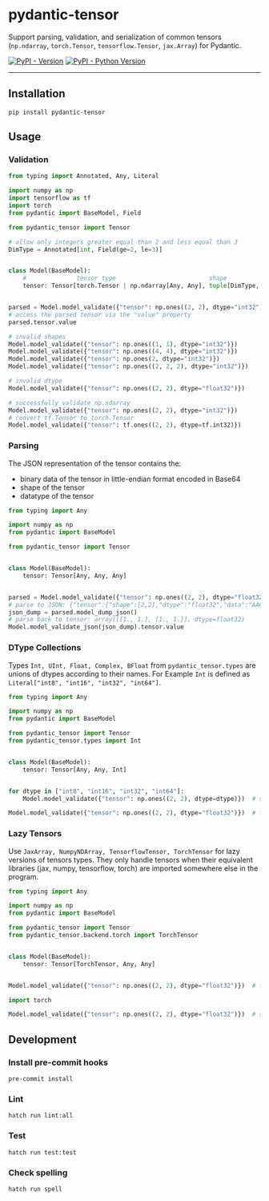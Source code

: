 # pydantic-tensor

Support parsing, validation, and serialization of common tensors (`np.ndarray`, `torch.Tensor`, `tensorflow.Tensor`, `jax.Array`) for Pydantic.

[![PyPI - Version](https://img.shields.io/pypi/v/pydantic-tensor.svg)](https://pypi.org/project/pydantic-tensor)
[![PyPI - Python Version](https://img.shields.io/pypi/pyversions/pydantic-tensor.svg)](https://pypi.org/project/pydantic-tensor)

---

## Installation

```console
pip install pydantic-tensor
```

## Usage

### Validation

```python
from typing import Annotated, Any, Literal

import numpy as np
import tensorflow as tf
import torch
from pydantic import BaseModel, Field

from pydantic_tensor import Tensor

# allow only integers greater equal than 2 and less equal than 3
DimType = Annotated[int, Field(ge=2, le=3)]


class Model(BaseModel):
    #              tensor type                          shape                    dtype
    tensor: Tensor[torch.Tensor | np.ndarray[Any, Any], tuple[DimType, DimType], Literal["int32", "int64"]]


parsed = Model.model_validate({"tensor": np.ones((2, 2), dtype="int32")})
# access the parsed tensor via the "value" property
parsed.tensor.value

# invalid shapes
Model.model_validate({"tensor": np.ones((1, 1), dtype="int32")})
Model.model_validate({"tensor": np.ones((4, 4), dtype="int32")})
Model.model_validate({"tensor": np.ones(2, dtype="int32")})
Model.model_validate({"tensor": np.ones((2, 2, 2), dtype="int32")})

# invalid dtype
Model.model_validate({"tensor": np.ones((2, 2), dtype="float32")})

# successfully validate np.ndarray
Model.model_validate({"tensor": np.ones((2, 2), dtype="int32")})
# convert tf.Tensor to torch.Tensor
Model.model_validate({"tensor": tf.ones((2, 2), dtype=tf.int32)})
```

### Parsing

The JSON representation of the tensor contains the:

- binary data of the tensor in little-endian format encoded in Base64
- shape of the tensor
- datatype of the tensor

```python
from typing import Any

import numpy as np
from pydantic import BaseModel

from pydantic_tensor import Tensor


class Model(BaseModel):
    tensor: Tensor[Any, Any, Any]


parsed = Model.model_validate({"tensor": np.ones((2, 2), dtype="float32")})
# parse to JSON: {"tensor":{"shape":[2,2],"dtype":"float32","data":"AACAPwAAgD8AAIA/AACAPw=="}}
json_dump = parsed.model_dump_json()
# parse back to tensor: array([[1., 1.], [1., 1.]], dtype=float32)
Model.model_validate_json(json_dump).tensor.value
```

### DType Collections

Types `Int, UInt, Float, Complex, BFloat` from `pydantic_tensor.types` are unions of dtypes according to their names.
For Example `Int` is defined as `Literal["int8", "int16", "int32", "int64"]`.

```python
from typing import Any

import numpy as np
from pydantic import BaseModel

from pydantic_tensor import Tensor
from pydantic_tensor.types import Int


class Model(BaseModel):
    tensor: Tensor[Any, Any, Int]


for dtype in ["int8", "int16", "int32", "int64"]:
    Model.model_validate({"tensor": np.ones((2, 2), dtype=dtype)})  # success

Model.model_validate({"tensor": np.ones((2, 2), dtype="float32")})  # failure
```

### Lazy Tensors

Use `JaxArray, NumpyNDArray, TensorflowTensor, TorchTensor` for lazy versions of tensors types.
They only handle tensors when their equivalent libraries (jax, numpy, tensorflow, torch) are imported somewhere else in the program.

```python
from typing import Any

import numpy as np
from pydantic import BaseModel

from pydantic_tensor import Tensor
from pydantic_tensor.backend.torch import TorchTensor


class Model(BaseModel):
    tensor: Tensor[TorchTensor, Any, Any]


Model.model_validate({"tensor": np.ones((2, 2), dtype="float32")})  # failure

import torch

Model.model_validate({"tensor": np.ones((2, 2), dtype="float32")})  # success
```

## Development

### Install pre-commit hooks

```
pre-commit install
```

### Lint

```
hatch run lint:all
```

### Test

```
hatch run test:test
```

### Check spelling

```
hatch run spell
```
